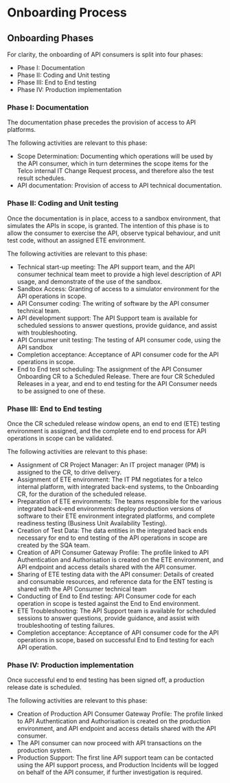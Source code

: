 # Onboarding Process

## Onboarding Phases

For clarity, the onboarding of API consumers is split into four phases:

- Phase I: Documentation
- Phase II: Coding and Unit testing
- Phase III: End to End testing
- Phase IV: Production implementation

### Phase I: Documentation

The documentation phase precedes the provision of access to API platforms.

The following activities are relevant to this phase:

- Scope Determination: Documenting which operations will be used by the API consumer, which in turn determines the scope items for the Telco internal IT Change Request process, and therefore also the test result schedules.
- API documentation: Provision of access to API technical documentation.

### Phase II: Coding and Unit testing

Once the documentation is in place, access to a sandbox environment, that simulates the APIs in scope, is granted. The intention of this phase is to allow the consumer to exercise the API, observe typical behaviour, and unit test code, without an assigned ETE environment.

The following activities are relevant to this phase:

- Technical start-up meeting: The API support team, and the API consumer technical team meet to provide a high level description of API usage, and demonstrate of the use of the sandbox.
- Sandbox Access: Granting of access to a simulator environment for the API operations in scope.
- API Consumer coding: The writing of software by the API consumer technical team.
- API development support: The API Support team is available for scheduled sessions to answer questions, provide guidance, and assist with troubleshooting.
- API Consumer unit testing: The testing of API consumer code, using the API sandbox
- Completion acceptance: Acceptance of API consumer code for the API operations in scope.
- End to End test scheduling: The assignment of the API Consumer Onboarding CR to a Scheduled Release. There are four CR Scheduled Releases in a year, and end to end testing for the API Consumer needs to be assigned to one of these.

### Phase III: End to End testing

Once the CR scheduled release window opens, an end to end (ETE) testing environment is assigned, and the complete end to end process for API operations in scope can be validated.

The following activities are relevant to this phase:

- Assignment of CR Project Manager: An IT project manager (PM) is assigned to the CR, to drive delivery.
- Assignment of ETE environment: The IT PM negotiates for a telco internal platform, with integrated back-end systems, to the Onboarding CR, for the duration of the scheduled release.
- Preparation of ETE environments: The teams responsible for the various integrated back-end environments deploy production versions of software to their ETE environment integrated platforms, and complete readiness testing (Business Unit Availability Testing).
- Creation of Test Data: The data entities in the integrated back ends necessary for end to end testing of the API operations in scope are created by the SQA team.
- Creation of API Consumer Gateway Profile: The profile linked to API Authentication and Authorisation is created on the ETE environment, and API endpoint and access details shared with the API consumer.
- Sharing of ETE testing data with the API consumer: Details of created and consumable resources, and reference data for the ENT testing is shared with the API Consumer technical team
- Conducting of End to End testing: API Consumer code for each operation in scope is tested against the End to End environment.
- ETE Troubleshooting: The API Support team is available for scheduled sessions to answer questions, provide guidance, and assist with troubleshooting of testing failures.
- Completion acceptance: Acceptance of API consumer code for the API operations in scope, based on successful End to End testing for each API operation.

### Phase IV: Production implementation

Once successful end to end testing has been signed off, a production release date is scheduled.

The following activities are relevant to this phase:

- Creation of Production API Consumer Gateway Profile: The profile linked to API Authentication and Authorisation is created on the production environment, and API endpoint and access details shared with the API consumer.
- The API consumer can now proceed with API transactions on the production system.
- Production Support: The first line API support team can be contacted using the API support process, and Production Incidents will be logged on behalf of the API consumer, if further investigation is required.
